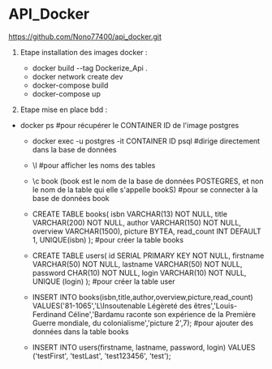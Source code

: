 # API_Docker

https://github.com/Nono77400/api_docker.git

1. Etape installation des images docker : 
    - docker build --tag Dockerize_Api .
    - docker network create dev
    - docker-compose build
    - docker-compose up


2. Etape mise en place bdd :

- docker ps                                                     #pour récupérer le CONTAINER ID de l'image postgres
    - docker exec -u postgres -it CONTAINER ID psql             #dirige directement dans la base de données 
    - \l                                                        #pour afficher les noms des tables
    - \c book     (book est le nom de la base de données POSTEGRES, et non le nom de la table qui elle s'appelle bookS)    #pour se connecter à la base de données book
    - CREATE TABLE books(
        isbn  VARCHAR(13) NOT NULL,
        title VARCHAR(200) NOT NULL,
        author VARCHAR(150) NOT NULL,
        overview VARCHAR(1500),
        picture BYTEA,
        read_count INT DEFAULT 1,
        UNIQUE(isbn)
    );                          #pour créer la table books

    - CREATE TABLE users(
        id SERIAL PRIMARY KEY NOT NULL,
        firstname VARCHAR(50) NOT NULL,
        lastname VARCHAR(50) NOT NULL,
        password CHAR(10) NOT NULL,
        login VARCHAR(10) NOT NULL,
        UNIQUE (login)
    );                          #pour créer la table user

    - INSERT INTO books(isbn,title,author,overview,picture,read_count) VALUES('81-1065','L\Insoutenable Légèreté des êtres','Louis-Ferdinand Céline','Bardamu raconte son expérience de la Première Guerre mondiale, du colonialisme','picture 2',7);               #pour ajouter des données dans la table books

    - INSERT INTO users(firstname, lastname, password, login) VALUES ('testFirst', 'testLast', 'test123456', 'test');